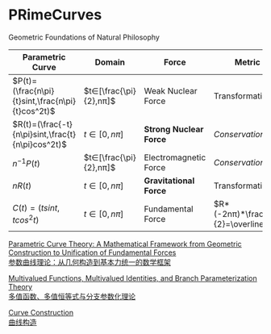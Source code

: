 # PRimeCurves
Geometric Foundations of Natural Philosophy

| Parametric Curve                                 | Domain                 | Force             |  Metric   |  
|--------------------------------------------------|------------------------|------------------------|---------------|
|$P(t)=(\frac{n\pi}{t}sint,\frac{n\pi}{t}cos^2t)$ | $t∈[\frac{\pi}{2},nπ]$ |Weak Nuclear Force|Transformation| 
|$R(t)=(\frac{-t}{n\pi}sint,\frac{t}{n\pi}cos^2t)$ | $t∈[0,nπ]$            |**Strong Nuclear Force**|*Conservation*| 
|$n^{-1}P(t)$                                    |$t∈[\frac{\pi}{2},nπ]$|Electromagnetic Force|*Conservation*| 
|$nR(t)$                                          |$t∈[0,nπ]$             |**Gravitational Force**|Transformation| 
|$C(t)=(tsint,tcos^2 t)$                           |$t∈[0,nπ]$             |Fundamental Force|$R*(-2nπ)*\frac{1}{2}=\overline{C}$|

  
[Parametric Curve Theory: A Mathematical Framework from Geometric Construction to Unification of Fundamental Forces](https://github.com/panoramainversion/PRimeCurves/blob/main/TXcurves_en.md)  
[参数曲线理论：从几何构造到基本力统一的数学框架](https://github.com/panoramainversion/PRimeCurves/blob/main/TXCurves.md)  


   
[Multivalued Functions, Multivalued Identities, and Branch Parameterization Theory](https://github.com/panoramainversion/PRimeCurves/blob/main/Multivalued_Identity_en.md)  
[多值函数、多值恒等式与分支参数化理论](https://github.com/panoramainversion/PRimeCurves/blob/main/Multivalued_Identity.md)  


[Curve Construction](https://github.com/panoramainversion/PRimeCurves/blob/main/sTXcurves_en.md)  
[曲线构造](https://github.com/panoramainversion/PRimeCurves/blob/main/sTXcuvres.md)  
